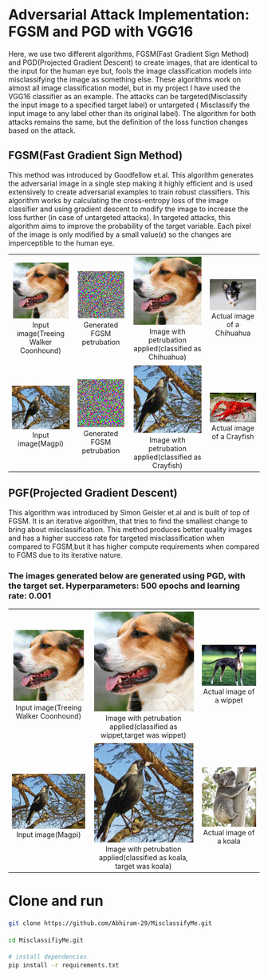 # Adversarial Attack Implementation: FGSM and PGD with VGG16

Here, we use two different algorithms, FGSM(Fast Gradient Sign Method) and PGD(Projected Gradient Descent) to create images, that are identical to the input for the human eye but, fools the image classification models into misclassifying the image as something else.
These algorithms work on almost all image classification model, but in my project I have used the VGG16 classifier as an example.
The attacks can be targeted(Misclassify the input image to a specified target label) or untargeted ( Misclassify the input image to any label other than its original label). The algorithm for both attacks remains the same, but the definition of the loss function changes based on the attack.

## FGSM(Fast Gradient Sign Method)

This method was introduced by Goodfellow et.al. This algorithm generates the adversarial image in a single step making it highly efficient and is used extensively to create adversarial examples to train robust classifiers.
This algorithm works by calculating the cross-entropy loss of the image classifier and using gradient descent to modify the image to increase the loss further (in case of untargeted attacks). In targeted attacks, this algorithm aims to improve the probability of the target variable.
Each pixel of the image is only modified by a small value($\epsilon$) so the changes are imperceptible to the human eye.


<table>
  <tr>
    <td align="center">
      <img src="images/dog_fgsm.png" alt="Treeing Walker Coonhound" width="300"><br>
      Input image(Treeing Walker Coonhound)
    </td>
    <td align="center">
      <img src="images/dog_fgsm_pet.png" alt="Chihuahua" width="300"><br>
      Generated FGSM petrubation
    </td>
     <td align="center">
      <img src="images/dog_fgsm.png" alt="Chihuahua" width="300"><br>
      Image with petrubation applied(classified as Chihuahua)
    </td>
    <td align="center">
      <img src="images/Chihuahua.jpg" alt="Chihuahua" width="300"><br>
      Actual image of a Chihuahua
    </td>
  </tr>
  <tr>
     <td align="center">
      <img src="images/bird.JPEG" alt="Treeing Walker Coonhound" width="300"><br>
      Input image(Magpi)
    </td>
    <td align="center">
      <img src="images/bird_fgsm_pet.png" alt="Chihuahua" width="300"><br>
      Generated FGSM petrubation
    </td>
     <td align="center">
      <img src="images/bird_fgsm.png" alt="Chihuahua" width="300"><br>
      Image with petrubation applied(classified as Crayfish)
    </td>
    <td align="center">
      <img src="images/creyfish.jpg" alt="Chihuahua" width="300"><br>
      Actual image of a Crayfish
    </td>
  </tr>
</table>


## PGF(Projected Gradient Descent)

This algorithm was introduced by Simon Geisler et.al and is built of top of FGSM. It is an iterative algorithm, that tries to find the smallest change to bring about misclassification.
This method produces better quality images and has a higher success rate for targeted misclassification when compared to FGSM,but it has higher compute requirements when compared to FGMS due to its iterative nature.

### The images generated below are generated using PGD, with the target set. Hyperparameters: 500 epochs and learning rate: 0.001

<table>
  <tr>
    <td align="center">
      <img src="images/dog_fgsm.png" alt="Treeing Walker Coonhound" width="300"><br>
      Input image(Treeing Walker Coonhound)
    </td>
     <td align="center">
      <img src="images/dog_pgd_wippet.png" alt="Chihuahua" width="300"><br>
      Image with petrubation applied(classified as wippet,target was wippet)
    </td>
    <td align="center">
      <img src="images/wippet.jpg" alt="Chihuahua" width="300"><br>
      Actual image of a wippet
    </td>
  </tr>
  <tr>
     <td align="center">
      <img src="images/bird.JPEG" alt="Treeing Walker Coonhound" width="300"><br>
      Input image(Magpi)
    </td>
     <td align="center">
      <img src="images/bird_pgd_koala.png" alt="Chihuahua" width="300"><br>
      Image with petrubation applied(classified as koala, target was koala)
    </td>
    <td align="center">
      <img src="images/koala.jpg" alt="Chihuahua" width="300"><br>
      Actual image of a koala
    </td>
  </tr>
</table>

# Clone and run

```bash
git clone https://github.com/Abhiram-29/MisclassifyMe.git

cd MisclassifiyMe.git

# install dependencies
pip install -r requirements.txt